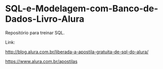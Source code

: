 # SQL-e-Modelagem-com-Banco-de-Dados-Livro-Alura
Repositório para treinar SQL.

Link:

http://blog.alura.com.br/liberada-a-apostila-gratuita-de-sql-do-alura/

https://www.alura.com.br/apostilas
